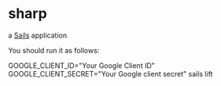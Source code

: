 # sharp

a [Sails](http://sailsjs.org) application

You should run it as follows:

GOOGLE_CLIENT_ID="Your Google Client ID" GOOGLE_CLIENT_SECRET="Your Google client secret" sails lift
